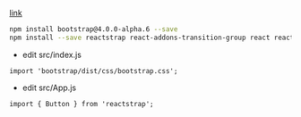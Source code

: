 [link](https://reactstrap.github.io/)
```bash
npm install bootstrap@4.0.0-alpha.6 --save
npm install --save reactstrap react-addons-transition-group react react-dom
```

- edit src/index.js
```es6
import 'bootstrap/dist/css/bootstrap.css';
```

- edit src/App.js
```es6
import { Button } from 'reactstrap';
```
